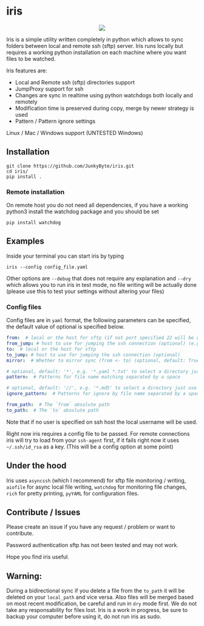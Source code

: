 # iris
<p align="center">
  <img src="https://i.imgur.com/o2Bgf71.png" />
</p>

Iris is a simple utility written completely in python which allows to sync folders between local and remote ssh (sftp) server.
Iris runs locally but requires a working python installation on each machine where you want files to be watched.

Iris features are:
- Local and Remote ssh (sftp) directories support
- JumpProxy support for ssh
- Changes are sync in realtime using python watchdogs both locally and remotely
- Modification time is preserved during copy, merge by newer strategy is used
- Pattern / Pattern ignore settings

Linux / Mac / Windows support (UNTESTED Windows)

## Installation
```
git clone https://github.com/JunkyByte/iris.git
cd iris/
pip install .
```

### Remote installation
On remote host you do not need all dependencies, if you have a working python3 install the watchdog package and you should be set
```
pip install watchdog
```


## Examples
Inside your terminal you can start iris by typing
```
iris --config config_file.yaml
```
Other options are `--debug` that does not require any explanation and `--dry` which allows you to run iris in test mode,
no file writing will be actually done (please use this to test your settings without altering your files)

### Config files
Config files are in `yaml` format, the following parameters can be specified, the default value of optional is specified below.
```yaml
from:  # local or the host for sftp (if not port specified 22 will be used) (e.g. root@104.30.12.61:42)
from_jump: # host to use for jumping the ssh connection (optional) (e.g. user@104.32.5.42:42)
to:  # local or the host for sftp
to_jump: # host to use for jumping the ssh connection (optional)
mirror:  # Whether to mirror sync (from <- to) (optional, default: True)

# optional, default: '*', e.g. '*.yaml *.txt' to select a directory just use the relative path e.g. './git/'
pattern:  # Patterns for file name matching separated by a space

# optional, default: '//', e.g. '*.md5' to select a directory just use the relative path e.g. './git/'
ignore_pattern:  # Patterns for ignore by file name separated by a space

from_path:  # The `from` absolute path
to_path:  # The `to` absolute path
```
Note that if no user is specified on ssh host the local username will be used.

Right now iris requires a config file to be passed.
For remote connections iris will try to load from your `ssh-agent` first, if it fails right now it uses `~/.ssh/id_rsa` as a key.
(This will be a config option at some point)

## Under the hood
Iris uses `asyncssh` (which I recommend) for sftp file monitoring / writing, `aiofile` for async local file writing,
`watchdog` for monitoring file changes, `rich` for pretty printing, `pyYAML` for configuration files.

## Contribute / Issues
Please create an issue if you have any request / problem or want to contribute.

Password authentication sftp has not been tested and may not work.

Hope you find iris useful.

## Warning:
During a bidirectional sync if you delete a file from the `to_path` it will be deleted on your `local_path` and vice versa.
Also files will be merged based on most recent modification, be careful and run in `dry` mode first.
We do not take any responsability for files lost. Iris is a work in progress, be sure to backup your computer before using it,
do not run iris as sudo.
